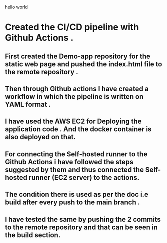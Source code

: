 hello world

# Created the CI/CD pipeline with Github Actions .

## First created the Demo-app repository for the static web page and pushed the index.html file to the remote repository .

## Then through Github actions I have created a workflow in which the pipeline is written on YAML format .

## I have used the AWS EC2 for Deploying the application code . And the docker container is also deployed on that.

## For connecting the Self-hosted runner to the Github Actions i have followed the steps suggested by them and thus connected the Self-hosted runner (EC2 server) to the actions.

## The condition there is used as per the doc i.e build after every push to the main branch .

## I have tested the same by pushing the 2 commits to the remote repository and that can be seen in the build section.





